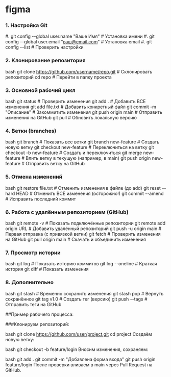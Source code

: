 ﻿# figma

### 1. Настройка Git

#. git config --global user.name "Ваше Имя"        # Установка имени
#. git config --global user.email "ваш@email.com"  # Установка email
#. git config --list                              # Проверить настройки

### 2. Клонирование репозитория
bash
git clone https://github.com/username/repo.git  # Склонировать репозиторий
cd repo                                        # Перейти в папку проекта

### 3. Основной рабочий цикл
bash
git status                     # Проверить изменения
git add .                      # Добавить ВСЕ изменения
git add file.txt               # Добавить конкретный файл
git commit -m "Описание"       # Закоммитить изменения
git push origin main           # Отправить изменения на GitHub
git pull                       # Обновить локальную версию

### 4. Ветки (branches)
bash
git branch                      # Показать все ветки
git branch new-feature          # Создать новую ветку
git checkout new-feature        # Переключиться на ветку
git checkout -b new-feature     # Создать и переключиться
git merge new-feature           # Влить ветку в текущую (например, в main)
git push origin new-feature     # Отправить ветку на GitHub

### 5. Отмена изменений
bash
git restore file.txt           # Отменить изменения в файле (до add)
git reset --hard HEAD          # Отменить ВСЕ изменения (осторожно!)
git commit --amend             # Исправить последний коммит

### 6. Работа с удалённым репозиторием (GitHub)
bash
git remote -v                  # Показать подключённые репозитории
git remote add origin URL      # Добавить удалённый репозиторий
git push -u origin main        # Первая отправка (с привязкой ветки)
git fetch                      # Проверить изменения на GitHub
git pull origin main           # Скачать и объединить изменения

### 7. Просмотр истории
bash
git log                        # Показать историю коммитов
git log --oneline              # Краткая история
git diff                       # Показать изменения

### 8. Дополнительно
bash
git stash                      # Временно сохранить изменения
git stash pop                  # Вернуть сохранённое
git tag v1.0                   # Создать тег (версию)
git push --tags                # Отправить теги на GitHub

##Пример рабочего процесса:

###Клонируем репозиторий:

bash
git clone https://github.com/user/project.git
cd project
Создаём новую ветку:

bash
git checkout -b feature/login
Вносим изменения, сохраняем:

bash
git add .
git commit -m "Добавлена форма входа"
git push origin feature/login
После проверки вливаем в main через Pull Request на GitHub.
